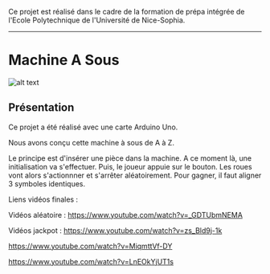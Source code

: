 Ce projet est réalisé dans le cadre de la formation de prépa intégrée de l'Ecole Polytechnique de l'Université de Nice-Sophia.
***
# Machine A Sous
![alt text](https://github.com/JessicaJulien/projet/blob/master/Documentation/Bo%C3%AEte-Machine/machineASous2.jpg "Machine A Sous")
## Présentation
Ce projet a été réalisé avec une carte Arduino Uno.

Nous avons conçu cette machine à sous de A à Z.

Le principe est d'insérer une pièce dans la machine. A ce moment là, une initialisation va s'effectuer.
Puis, le joueur appuie sur le bouton. Les roues vont alors s'actionnner et s'arrêter aléatoirement. Pour gagner, il faut aligner 3 symboles identiques. 

Liens vidéos finales :

Vidéos aléatoire :
https://www.youtube.com/watch?v=_GDTUbmNEMA

Vidéos jackpot :
https://www.youtube.com/watch?v=zs_Bld9j-1k

https://www.youtube.com/watch?v=MiqmttVf-DY

https://www.youtube.com/watch?v=LnEOkYjUT1s
